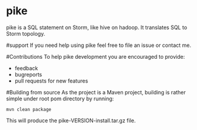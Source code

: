 # pike
pike is a SQL statement on Storm, like hive on hadoop. It translates SQL to Storm topology.

#support
If you need help using pike feel free to file an issue or contact me.

#Contributions
To help pike development you are encouraged to provide:
- feedback
- bugreports
- pull requests for new features

#Building from source
As the project is a Maven project, building is rather simple under root pom directory by running:

    mvn clean package
  
This will produce the pike-VERSION-install.tar.gz file.
